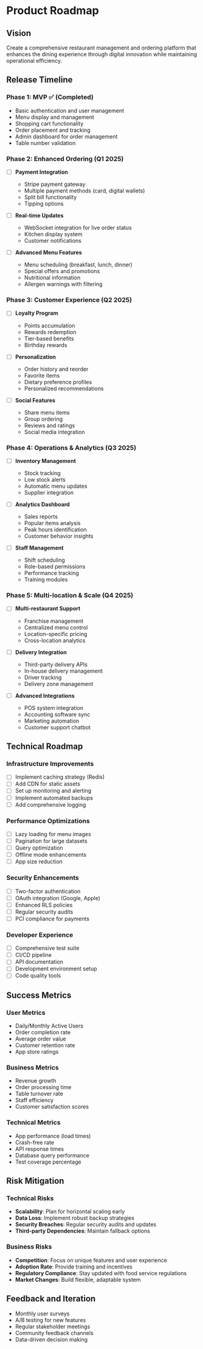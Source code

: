 # Product Roadmap

## Vision
Create a comprehensive restaurant management and ordering platform that enhances the dining experience through digital innovation while maintaining operational efficiency.

## Release Timeline

### Phase 1: MVP ✅ (Completed)
- Basic authentication and user management
- Menu display and management
- Shopping cart functionality
- Order placement and tracking
- Admin dashboard for order management
- Table number validation

### Phase 2: Enhanced Ordering (Q1 2025)
- [ ] **Payment Integration**
  - Stripe payment gateway
  - Multiple payment methods (card, digital wallets)
  - Split bill functionality
  - Tipping options
  
- [ ] **Real-time Updates**
  - WebSocket integration for live order status
  - Kitchen display system
  - Customer notifications
  
- [ ] **Advanced Menu Features**
  - Menu scheduling (breakfast, lunch, dinner)
  - Special offers and promotions
  - Nutritional information
  - Allergen warnings with filtering

### Phase 3: Customer Experience (Q2 2025)
- [ ] **Loyalty Program**
  - Points accumulation
  - Rewards redemption
  - Tier-based benefits
  - Birthday rewards
  
- [ ] **Personalization**
  - Order history and reorder
  - Favorite items
  - Dietary preference profiles
  - Personalized recommendations
  
- [ ] **Social Features**
  - Share menu items
  - Group ordering
  - Reviews and ratings
  - Social media integration

### Phase 4: Operations & Analytics (Q3 2025)
- [ ] **Inventory Management**
  - Stock tracking
  - Low stock alerts
  - Automatic menu updates
  - Supplier integration
  
- [ ] **Analytics Dashboard**
  - Sales reports
  - Popular items analysis
  - Peak hours identification
  - Customer behavior insights
  
- [ ] **Staff Management**
  - Shift scheduling
  - Role-based permissions
  - Performance tracking
  - Training modules

### Phase 5: Multi-location & Scale (Q4 2025)
- [ ] **Multi-restaurant Support**
  - Franchise management
  - Centralized menu control
  - Location-specific pricing
  - Cross-location analytics
  
- [ ] **Delivery Integration**
  - Third-party delivery APIs
  - In-house delivery management
  - Driver tracking
  - Delivery zone management
  
- [ ] **Advanced Integrations**
  - POS system integration
  - Accounting software sync
  - Marketing automation
  - Customer support chatbot

## Technical Roadmap

### Infrastructure Improvements
- [ ] Implement caching strategy (Redis)
- [ ] Add CDN for static assets
- [ ] Set up monitoring and alerting
- [ ] Implement automated backups
- [ ] Add comprehensive logging

### Performance Optimizations
- [ ] Lazy loading for menu images
- [ ] Pagination for large datasets
- [ ] Query optimization
- [ ] Offline mode enhancements
- [ ] App size reduction

### Security Enhancements
- [ ] Two-factor authentication
- [ ] OAuth integration (Google, Apple)
- [ ] Enhanced RLS policies
- [ ] Regular security audits
- [ ] PCI compliance for payments

### Developer Experience
- [ ] Comprehensive test suite
- [ ] CI/CD pipeline
- [ ] API documentation
- [ ] Development environment setup
- [ ] Code quality tools

## Success Metrics

### User Metrics
- Daily/Monthly Active Users
- Order completion rate
- Average order value
- Customer retention rate
- App store ratings

### Business Metrics
- Revenue growth
- Order processing time
- Table turnover rate
- Staff efficiency
- Customer satisfaction scores

### Technical Metrics
- App performance (load times)
- Crash-free rate
- API response times
- Database query performance
- Test coverage percentage

## Risk Mitigation

### Technical Risks
- **Scalability**: Plan for horizontal scaling early
- **Data Loss**: Implement robust backup strategies
- **Security Breaches**: Regular security audits and updates
- **Third-party Dependencies**: Maintain fallback options

### Business Risks
- **Competition**: Focus on unique features and user experience
- **Adoption Rate**: Provide training and incentives
- **Regulatory Compliance**: Stay updated with food service regulations
- **Market Changes**: Build flexible, adaptable system

## Feedback and Iteration
- Monthly user surveys
- A/B testing for new features
- Regular stakeholder meetings
- Community feedback channels
- Data-driven decision making